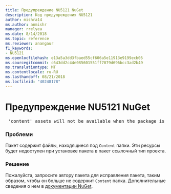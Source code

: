```yaml
---
title: Предупреждение NU5121 NuGet
description: Код предупреждения NU5121
author: mishra14
ms.author: anmishr
manager: rrelyea
ms.date: 8/14/2018
ms.topic: reference
ms.reviewer: anangaur
f1_keywords:
- NU5121
ms.openlocfilehash: e13a5a3dd3fbaed55cf606a5e11913e9199ecb05
ms.sourcegitcommit: c643dd2c44e085601551ff7079d696bcc3ad2b49
ms.translationtype: MT
ms.contentlocale: ru-RU
ms.lasthandoff: 08/21/2018
ms.locfileid: "40248178"
---
```

# <a name="nuget-warning-nu5121"></a>Предупреждение NU5121 NuGet
<pre> 'content' assets will not be available when the package is installed after the migration.</pre>

### <a name="issue"></a>Проблеми

Пакет содержит файлы, находящиеся под `Content` папки. Эти ресурсы будет недоступен при установке пакета в пакет ссылочный тип проекта.


### <a name="solution"></a>Решение

Пожалуйста, запросите автору пакета для исправления пакета, таким образом, чтобы он больше не содержит `Content` папка. Дополнительные сведения о нем в [документации NuGet](https://docs.microsoft.com/en-us/nuget/reference/migrate-packages-config-to-package-reference).

